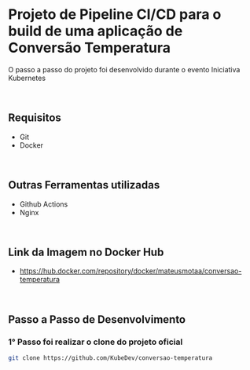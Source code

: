 # Projeto de Pipeline CI/CD para o build de uma aplicação de Conversão Temperatura

O passo a passo do projeto foi desenvolvido durante o evento Iniciativa Kubernetes

<br>

## Requisitos

* Git
* Docker

<br>

## Outras Ferramentas utilizadas

* Github Actions
* Nginx

<br>

## Link da Imagem no Docker Hub

* https://hub.docker.com/repository/docker/mateusmotaa/conversao-temperatura

<br>

## Passo a Passo de Desenvolvimento

### 1° Passo foi realizar o clone do projeto oficial
~~~bash
git clone https://github.com/KubeDev/conversao-temperatura
~~~





